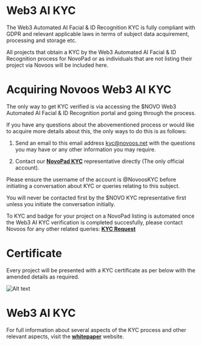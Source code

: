 # Web3 AI KYC

The Web3 Automated AI Facial & ID Recognition KYC is fully compliant with GDPR  and relevant applicable laws in terms of subject data acquirement, processing and storage etc.

All projects that obtain a KYC by the Web3 Automated AI Facial & ID Recognition process for NovoPad or as individuals that are not listing their project via Novoos will be included here.

# Acquiring Novoos Web3 AI KYC

The only way to get KYC verified is via accessing the $NOVO Web3 Automated AI Facial & ID Recognition portal and going through the process.

If you have any questions about the abovementioned process or would like to acquire more details about this, the only ways to do this is as follows:

1. Send an email to this email address kyc@novoos.net with the questions you may have or any other information you may require.

2. Contact our **[NovoPad KYC](https://t.me/novoosKYC)** representative directly (The only official account).

Please ensure the username of the account is @NovoosKYC before initiating a conversation about KYC or queries relating to this subject.

You will never be contacted first by the $NOVO KYC representative first unless you initiate the conversation initially.

To KYC and badge for your project on a NovoPad listing is automated once the Web3 AI KYC verification is completed succesfully, please contact Novoos for any other related queries: **[KYC Request](https://t.me/novoosecosystem)**

# Certificate

Every project will be presented with a KYC certificate as per below with the amended details as required.

![Alt text](https://novoos.net/wp-content/uploads/2022/12/Novoos-KYC-certificate.png "NovoPad KYC certificate")

# Web3 AI KYC

For full information about several aspects of the KYC process and other relevant aspects, visit the **[whitepaper](https://docs.novoos.net)** website.
